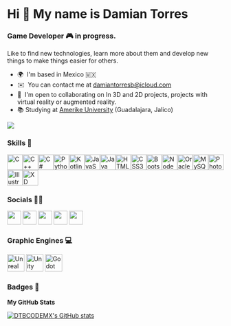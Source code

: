 Hi 👋 My name is Damian Torres
==============================

### Game Developer 🎮 in progress. 

Like to find new technologies, learn more about them and develop new things to make things easier for others.
* 🌍  I'm based in Mexico 🇲🇽
* ✉️  You can contact me at [damiantorresb@icloud.com](mailto:damiantorresb@icloud.com)
* 🤝  I'm open to collaborating on In 3D and 2D projects, projects with virtual reality or augmented reality.
* 📚  Studying at [Amerike University](https://amerike.edu.mx) (Guadalajara, Jalico)

<a href="https://www.twitter.com/DTBCODEMX" target="_blank" rel="noreferrer"><img
src="https://img.shields.io/twitter/follow/DTBCODEMX?logo=twitter&style=for-the-badge&color=ec4899&labelColor=1c1917"/></a>

### Skills 🦾

<p align="left"><a href="https://docs.microsoft.com/en-us/cpp/?view=msvc-170" target="_blank" rel="noreferrer"><img src="https://raw.githubusercontent.com/danielcranney/readme-generator/main/public/icons/skills/c-colored.svg" width="36" height="36" alt="C" /></a><a href="https://docs.microsoft.com/en-us/cpp/?view=msvc-170" target="_blank" rel="noreferrer"><img src="https://raw.githubusercontent.com/danielcranney/readme-generator/main/public/icons/skills/cplusplus-colored.svg" width="36" height="36" alt="C++" /></a><a href="https://docs.microsoft.com/en-us/dotnet/csharp/" target="_blank" rel="noreferrer"><img src="https://raw.githubusercontent.com/danielcranney/readme-generator/main/public/icons/skills/csharp-colored.svg" width="36" height="36" alt="C#" /></a><a href="https://www.python.org/" target="_blank" rel="noreferrer"><img src="https://raw.githubusercontent.com/danielcranney/readme-generator/main/public/icons/skills/python-colored.svg" width="36" height="36" alt="Python" /></a><a href="https://kotlinlang.org/" target="_blank" rel="noreferrer"><img src="https://raw.githubusercontent.com/danielcranney/readme-generator/main/public/icons/skills/kotlin-colored.svg" width="36" height="36" alt="Kotlin" /></a><a href="https://developer.mozilla.org/en-US/docs/Web/JavaScript" target="_blank" rel="noreferrer"><img src="https://raw.githubusercontent.com/danielcranney/readme-generator/main/public/icons/skills/javascript-colored.svg" width="36" height="36" alt="JavaScript" /></a><a href="https://www.oracle.com/java/" target="_blank" rel="noreferrer"><img src="https://raw.githubusercontent.com/danielcranney/readme-generator/main/public/icons/skills/java-colored.svg" width="36" height="36" alt="Java" /></a><a href="https://developer.mozilla.org/en-US/docs/Glossary/HTML5" target="_blank" rel="noreferrer"><img src="https://raw.githubusercontent.com/danielcranney/readme-generator/main/public/icons/skills/html5-colored.svg" width="36" height="36" alt="HTML5" /></a><a href="https://www.w3.org/TR/CSS/#css" target="_blank" rel="noreferrer"><img src="https://raw.githubusercontent.com/danielcranney/readme-generator/main/public/icons/skills/css3-colored.svg" width="36" height="36" alt="CSS3" /></a><a href="https://getbootstrap.com/" target="_blank" rel="noreferrer"><img src="https://raw.githubusercontent.com/danielcranney/readme-generator/main/public/icons/skills/bootstrap-colored.svg" width="36" height="36" alt="Bootstrap" /></a><a href="https://nodejs.org/en/" target="_blank" rel="noreferrer"><img src="https://raw.githubusercontent.com/danielcranney/readme-generator/main/public/icons/skills/nodejs-colored.svg" width="36" height="36" alt="NodeJS" /></a><a href="https://www.oracle.com/uk/index.html" target="_blank" rel="noreferrer"><img src="https://raw.githubusercontent.com/danielcranney/readme-generator/main/public/icons/skills/oracle-colored.svg" width="36" height="36" alt="Oracle" /></a><a href="https://www.mysql.com/" target="_blank" rel="noreferrer"><img src="https://raw.githubusercontent.com/danielcranney/readme-generator/main/public/icons/skills/mysql-colored.svg" width="36" height="36" alt="MySQL" /></a><a href="https://www.adobe.com/uk/products/photoshop.html" target="_blank" rel="noreferrer"><img src="https://www.svgrepo.com/show/7054/photoshop.svg" width="36" height="36" alt="Photoshop" /></a><a href="adobe.com/uk/products/illustrator.html" target="_blank" rel="noreferrer"><img src="https://www.svgrepo.com/show/303184/adobe-illustrator-cc-logo.svg" width="36" height="36" alt="Illustrator" /></a><a href="https://www.adobe.com/uk/products/xd.html" target="_blank" rel="noreferrer"><img src="https://www.svgrepo.com/show/303346/adobe-xd-1-logo.svg" width="36" height="36" alt="XD" /></a></p>

### Socials 👨‍💻
<p align="left"> <a href="https://discord.com/users/DamianDTB#7436" target="_blank" rel="noreferrer"><img src="https://raw.githubusercontent.com/danielcranney/readme-generator/main/public/icons/socials/discord.svg" width="32" height="32" /></a> <a href="https://www.github.com/DTBCODEMX" target="_blank" rel="noreferrer"><img src="https://raw.githubusercontent.com/danielcranney/readme-generator/main/public/icons/socials/github.svg" width="32" height="32" /></a> <a href="http://www.instagram.com/damiantorresmx" target="_blank" rel="noreferrer"><img src="https://raw.githubusercontent.com/danielcranney/readme-generator/main/public/icons/socials/instagram.svg" width="32" height="32" /></a> <a href="https://www.linkedin.com/in/damian-torres-barrionuevo" target="_blank" rel="noreferrer"><img src="https://raw.githubusercontent.com/danielcranney/readme-generator/main/public/icons/socials/linkedin.svg" width="32" height="32" /></a> <a href="https://www.twitter.com/DTBCODEMX" target="_blank" rel="noreferrer"><img src="https://raw.githubusercontent.com/danielcranney/readme-generator/main/public/icons/socials/twitter.svg" width="32" height="32" /></a></p>

### Graphic Engines 💻
<p align="left">
    <a href="https://www.unrealengine.com/en-US" target="_blank"><img src="https://www.svgrepo.com/show/342328/unreal-engine.svg" width="40" height="40" alt="Unreal Engine" /></a>
    <a href="https://unity.com/es" target="_blank"><img src="https://www.svgrepo.com/show/331626/unity.svg" width="40" height="40" alt="Unity" /></a>
    <a href="https://godotengine.org/" target="_blank"><img src="https://www.svgrepo.com/show/373641/godot.svg" width="40" height="40" alt="Godot" /></a>
</p>

### Badges 🔧

<b>My GitHub Stats</b>

<a href="http://www.github.com/DTBCODEMX"><img src="https://github-readme-stats.vercel.app/api?username=DTBCODEMX&show_icons=true&hide=&count_private=true&title_color=a855f7&text_color=ffffff&icon_color=ec4899&bg_color=1c1917&hide_border=true&show_icons=true" alt="DTBCODEMX's GitHub stats" /></a>
